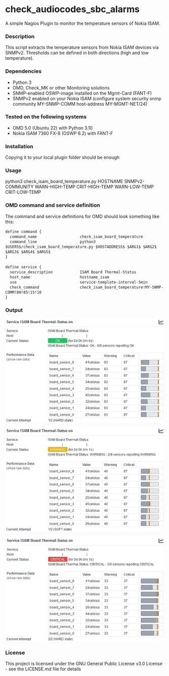 # check_audiocodes_sbc_alarms

A simple Nagios Plugin to monitor the temperature sensors of Nokia ISAM.


### Description

This script extracts the temperature sensors from Nokia ISAM devices via SNMPv2.
Thresholds can be defined in both directions (high and low temperature).

### Dependencies

- Python 3
- OMD, Check_MK or other Monitoring solutions
- SNMP-enabled OSWP-image installed on the Mgmt-Card (FANT-F)
- SNMPv2 enabled on your Nokia ISAM
  (configure system security snmp community MY-SNMP-COMM host-address MY-MGMT-NET/24)


### Tested on the following systems

- OMD 5.0 (Ubuntu 22) with Python 3.10
- Nokia ISAM 7360 FX-8 (OSWP 6.2) with FANT-F


### Installation

Copying it to your local plugin folder should be enough


### Usage

python3 check_isam_board_temperature.py HOSTNAME SNMPv2-COMMUNITY WARN-HIGH-TEMP CRIT-HIGH-TEMP WARN-LOW-TEMP CRIT-LOW-TEMP


### OMD command and service definition

The command and service definitions for OMD should look something like this:

````
define command {
  command_name                   check_isam_board_temperature
  command_line                   python3 $USER5$/check_isam_board_temperature.py $HOSTADDRESS$ $ARG1$ $ARG2$ $ARG3$ $ARG4$ $ARG5$
}

define service {
  service_description            ISAM Board Thermal-Status
  host_name                      hostname_isam
  use                            service-template-interval-5min
  check_command                  check_isam_board_temperature!MY-SNMP-COMM!80!85!15!10
}
````


### Output

![OK](images/output_ok.jpg)

![WARNING](images/output_warning.jpg)

![CRITICAL](images/output_critical.jpg)


### License

This project is licensed under the GNU General Public License v3.0 License - see the LICENSE.md file for details
